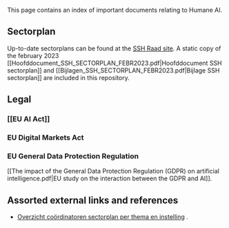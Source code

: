 This page contains an index of important documents relating to Humane AI.

## Sectorplan
Up-to-date sectorplans can be found at the [SSH Raad site](https://sshraad.nl/sectorplannen-2022-ssh/).
A static copy of the february 2023 [[Hoofddocument_SSH_SECTORPLAN_FEBR2023.pdf|Hoofddocument SSH sectorplan]]  and [[Bijlagen_SSH_SECTORPLAN_FEBR2023.pdf|Bijlage SSH sectorplan]] are included in this repository.

## Legal

### [[EU AI Act]]

### EU Digital Markets Act

### EU General Data Protection Regulation

[[The impact of the General Data Protection Regulation (GDPR) on artificial intelligence.pdf|EU study on the interaction between the GDPR and AI]].

## Assorted external links and references
- [Overzicht coördinatoren sectorplan per thema en instelling](https://docs.google.com/spreadsheets/d/1FJ3pBdHwTwTJ2mEcTH1Is_z2juZEmDPaHf4w4Ek30ck/edit#gid=0) .
